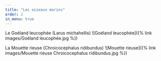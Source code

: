```yaml
---
title: "Les oiseaux marins"
order: 2
in_menu: true
---
```

Le Goéland leucophée (Larus michahellis)
 ![Goéland leucophée]({% link images/Goéland leucophée.jpg %}) 

La Mouette rieuse (Chroicocephalus ridibundus)
 ![Mouette rieuse]({% link images/Mouette rieuse Chroicocephalus ridibundus.jpg %}) 